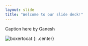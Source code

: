 ```yaml
---
layout: slide
title: "Welcome to our slide deck!"
---
```


Caption here by Ganesh

![boxertocat](https://octodex.github.com/images/boxertocat_octodex.jpg)
{: .center}
